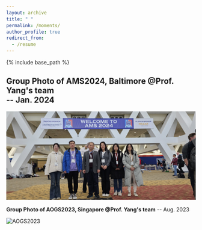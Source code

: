 ```yaml
---
layout: archive
title: " "
permalink: /moments/
author_profile: true
redirect_from:
  - /resume
---
```


{% include base_path %}

## Group Photo of AMS2024, Baltimore @Prof. Yang's team   <br>  -- Jan. 2024 
![AMS2024](/images/ST.jpg) <br>

**Group Photo of AOGS2023, Singapore @Prof. Yang's team**    -- Aug. 2023 <br>

![AOGS2023](/images/mmexport1691238112499.jpg) <br>




